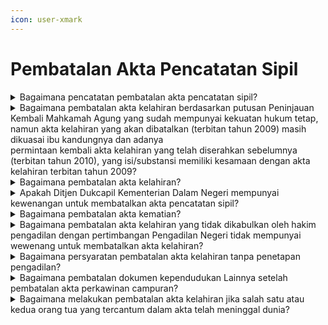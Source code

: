 ```yaml
---
icon: user-xmark
---
```


# Pembatalan Akta Pencatatan Sipil

<details>

<summary>Bagaimana pencatatan pembatalan akta pencatatan sipil?</summary>

Pencatatan pembatalan akta pencatatan sipil dilaksanakan&#x20;berdasarkan penetapan pengadilan. Pencatatan&#x20;pembatalan akta pencatatan sipil juga dapat dilakukan&#x20;tanpa melalui penetapan pengadilan/Contrarius Actus.

a. Berdasarkan Pasal 72 Undang-Undang No 23 Tahun&#x20;2006 diatur bahwa pembatalan akta Pencatatan Sipil&#x20;dilakukan berdasarkan putusan pengadilan yang telah&#x20;mempunyai kekuatan hukum tetap, dengan memenuhi&#x20;persyaratan berupa:

1. salinan putusan pengadilan yang telah   &#x20;mempunyai kekuatan hukum tetap;
2. kutipan akta Pencatatan Sipil yang dibatalkan;
3. KK; dan
4. KTP-el.

Hasil pencatatan pembatalan akta pencatatan sipil&#x20;dilaksanakan berdasarkan penetapan pengadilan ini,&#x20;Disdukcapil Kabupaten/Kota atau UPT Disdukcapil&#x20;Kabupaten/Kota membuat catatan pinggir pada&#x20;register akta Pencatatan Sipil, mencabut kutipan akta&#x20;Pencatatan Sipil dan menerbitkan register akta&#x20;Pencatatan Sipil dan kutipan akta Pencatatan Sipil&#x20;sesuai dengan putusan pengadilan.

b. Pembatalan akta Pencatatan Sipil tanpa melalui&#x20;pengadilan/Contrarius Actus sebagaimana&#x20;diamanatkan dalam Pasal 89 ayat (4) Peraturan&#x20;Menteri Dalam Negeri Nomor 108 Tahun 2019&#x20;dengan memenuhi persyaratan berupa:

1. kutipan akta Pencatatan Sipil yang dibatalkan;
2. dokumen pendukung yang menguatkan   &#x20;pembatalan;
3. KK;
4. KTP-el; atau
5. surat pernyataan tanggung jawab mutlak.

Hasil pencatatan pembatalan akta pencatatan sipil&#x20;tanpa melalui pengadilan ini, Disdukcapil&#x20;Kabupaten/Kota atau UPT Disdukcapil&#x20;Kabupaten/Kota atau Perwakilan RI mencabut kutipan&#x20;akta Pencatatan Sipil dan menerbitkan register akta&#x20;Pencatatan Sipil dan kutipan akta Pencatatan Sipil&#x20;sesuai dengan permohonan.

**Sumber rujukan:**

* Pasal 72 ayat (1) dan ayat (2) Undang-Undang Nomor  &#x20;23 Tahun 2006 tentang Administrasi Kependudukan. ([link](https://peraturan.go.id/id/uu-no-23-tahun-2006))
* Pasal 60 Peraturan Presiden Nomor 96 Tahun 2018  &#x20;tentang Persyaratan dan Tata Cara Pendaftaran  &#x20;Penduduk dan Pencatatan Sipil. ([link](https://peraturan.go.id/id/perpres-no-96-tahun-2018))
* Pasal 89 Peraturan Menteri Dalam Negeri Nomor 108  &#x20;Tahun 2019 tentang Peraturan Pelaksanaan Peraturan  &#x20;Presiden Nomor 96 Tahun 2018 tentang Persyaratan  &#x20;dan Tata Cara Pendaftaran Penduduk dan Pencatatan  &#x20;Sipil. ([link](https://peraturan.go.id/id/permendagri-no-108-tahun-2019))
* Peraturan Menteri Dalam Negeri Nomor 109 Tahun  &#x20;2019 tentang Formulir dan Buku Yang Digunakan Dalam  &#x20;Administrasi Kependudukan. ([link](https://peraturan.go.id/id/permendagri-no-109-tahun-2019))
* Keputusan Menteri Dalam Negeri Nomor 400.8.2-  &#x20;5484.Dukcapil Tahun 2022 tentang Petunjuk Teknis  &#x20;Pelayanan Pencatatan Sipil.
* Surat Dirjen Dukcapil Nomor 470/13287/Dukcapil  &#x20;tanggal 28 September 2021 tentang Jenis Layanan,  &#x20;Persyaratan dan Penjelasan Pendaftaran Penduduk dan  &#x20;Pencatatan Sipil.

{% hint style="success" %}
Dibuat:  23 Juni 2025 10:00 WIB | Perubahan terakhir: 23 Juni 2025 10:00 WIB
{% endhint %}

</details>



<details>

<summary>Bagaimana pembatalan akta kelahiran berdasarkan putusan Peninjauan Kembali Mahkamah Agung yang sudah mempunyai kekuatan hukum tetap, namun akta kelahiran yang akan dibatalkan (terbitan tahun 2009) masih dikuasai ibu kandungnya dan adanya<br>permintaan kembali akta kelahiran yang telah diserahkan sebelumnya (terbitan tahun 2010), yang isi/substansi memiliki kesamaan dengan akta kelahiran terbitan tahun 2009?</summary>

1. Berdasarkan Pasal 89 ayat (1) Peraturan Menteri   &#x20;Dalam Negeri Nomor 108 Tahun 2019, diatur bahwa   &#x20;pencatatan pembatalan akta pencatatan sipil bagi   &#x20;penduduk harus memenuhi persyaratan: salinan   &#x20;putusan pengadilan yang telah mempunyai kekuatan   &#x20;hukum tetap, kutipan akta pencatatan sipil yang   &#x20;dibatalkan, KK dan KTP-el.
2. &#x20;Selanjutnya ayat (3) huruf d, huruf e dan huruf f diatur   &#x20;pencatatan pembatalan akta pencatatan sipil   &#x20;berdasarkan putusan pengadilan yang telah   &#x20;mempunyai kekuatan hukum tetap, Pejabat   &#x20;Pencatatan Sipil pada Disdukcapil Kab/Kota membuat   &#x20;catatan pinggir pada register akta pencatatan sipil,   &#x20;mencabut kutipan akta pencatatan sipil dan   &#x20;menerbitkan register akta pencatatan sipil dan kutipan   &#x20;akta pencatatan sipil sesuai dengan putusan   &#x20;pengadilan.   &#x20;

Merujuk ketentuan diatas, maka pencatatan&#x20;pembatalan Akta Kelahiran berdasarkan putusan&#x20;Peninjauan Kembali Mahkamah Agung yang sudah&#x20;mempunyai kekuatan hukum tetap, namun kutipan akta&#x20;kelahiran yang akan dibatalkan tersebut masih dikuasai&#x20;&#x20;ibu kandung dan tidak ingin menyerahkannya, meski&#x20;demikian tetap dapat dilakukan pembatalan dengan&#x20;adanya permohonan, dalam hal ini pemohon membuat&#x20;surat penyataan bahwa kutipan akta kelahiran tersebut&#x20;tidak dapat diserahkan karena berada dalam penguasaan&#x20;ibu kandung.

Terhadap permintaan kembali Kutipan Akta&#x20;Kelahiran yang sudah ditarik oleh Disdukcapil&#x20;Kabupaten/Kota, yang memiliki kesamaan isi/subtansi dgn&#x20;Kutipan Akta Kelahiran dengan status sebagai anak&#x20;pasangan suami istri yang telah dibatalkan, tidak dapat&#x20;dipenuhi karena putusan Peninjauan Kembali Mahkamah&#x20;Agung memutuskan bahwa bukan anak, melainkan anak&#x20;seorang ibu. Apabila diserahkan kutipan akta kelahiran&#x20;dimaksud sama halnya dengan mengakui sebagai anak&#x20;pasangan suami istri. Selanjutnya seseorang hanya boleh&#x20;memiliki kutipan akta kelahiran dengan satu nomor&#x20;register akta kelahiran.

**Sumber rujukan:**

* Pasal 89 Peraturan Menteri Dalam Negeri Nomor 108  &#x20;Tahun 2019 tentang Peraturan Pelaksanaan Peraturan  &#x20;Presiden Nomor 96 Tahun 2018 tentang Persyaratan  \
  dan Tata Cara Pendaftaran Penduduk dan Pencatatan  &#x20;Sipil. ([link](https://peraturan.go.id/id/permendagri-no-108-tahun-2019))
* Surat Dirjen Dukcapil No. 400.8.2.6/21702 tanggal 26  &#x20;Desember 2022 kpd Kadis Dukcapil Kab. Grobogan.

{% hint style="success" %}
Dibuat:  23 Juni 2025 10:00 WIB | Perubahan terakhir: 23 Juni 2025 10:00 WIB
{% endhint %}

</details>



<details>

<summary>Bagaimana pembatalan akta kelahiran?</summary>

1. Berdasarkan Pasal 28 ayat (2) huruf a UndangUndang Nomor 1 Tahun 1974, intinya diatur bahwa   &#x20;keputusan pembatalan perkawinan tidak berlaku   &#x20;surut terhadap anak-anak yang dilahirkan dari   &#x20;perkawinan tersebut.
2. Pasal 72 Undang-Undang Nomor 23 Tahun 2006   &#x20;diatur bahwa pembatalan akta pencatatan sipil   &#x20;dilakukan berdasarkan putusan pengadilan yang telah   &#x20;mempunyai kekuatan hukum tetap.   &#x20;

Merujuk ketentuan tersebut, maka akta kelahiran hanya&#x20;dapat dibatalkan berdasarkan putusan pengadilan yang&#x20;telah mempunyai kekuatan hukum tetap, dan pencatatan&#x20;pembatalan akta kelahiran tersebut dilakukan dengan&#x20;persyaratan dan tata cara sebagaimana ketentuan Pasal&#x20;60 Peraturan Presiden Nomor 96 Tahun 2018 dan Pasal\
89 ayat (1), ayat (2) dan ayat (3) Peraturan Menteri Dalam&#x20;Negeri Nomor 108 Tahun 2019

**Sumber rujukan:**

* Pasal 28 ayat (2) huruf a Undang-Undang Nomor 1  &#x20;Tahun 1974 tentang Perkawinan. ([link](https://peraturan.go.id/id/uu-no-1-tahun-1974))
* Pasal 72 Undang-Undang Nomor 23 Tahun 2006  &#x20;tentang Administrasi Kependudukan.([link](https://peraturan.go.id/id/uu-no-23-tahun-2006))
* Pasal 60 Peraturan Presiden Nomor 96 Tahun 2018  &#x20;tentang Persyaratan dan Tata Cara Pendaftaran  &#x20;Penduduk dan Pencatatan Sipil. ([link](https://peraturan.go.id/id/perpres-no-96-tahun-2018))
* Pasal 89 ayat (1), ayat (2) dan ayat (3) Peraturan  &#x20;Menteri Dalam Negeri Nomor 108 Tahun 2019 tentang  &#x20;Formulir Dan Buku Yang Digunakan Dalam Administrasi  &#x20;Kependudukan.([link](https://peraturan.go.id/id/permendagri-no-108-tahun-2019))
* Surat Dirjen Dukcapil No. 472.36/16355/DUKCAPIL tgl  &#x20;24 Oktober 2022 kepada Kadis Dukcapil Kab Batang.

{% hint style="success" %}
Dibuat:  23 Juni 2025 10:00 WIB | Perubahan terakhir: 23 Juni 2025 10:00 WIB
{% endhint %}

</details>



<details>

<summary>Apakah Ditjen Dukcapil Kementerian Dalam Negeri mempunyai kewenangan untuk membatalkan akta pencatatan sipil?</summary>

1. Berdasarkan Pasal 72 Undang-Undang Nomor 23   &#x20;Tahun 2006 bahwa pembatalan akta pencatatan sipil dilakukan berdasarkan putusan pengadilan yang telah mempunyai kekuatan hukum tetap.
2. Sesuai Pasal 89 ayat (2) dan ayat (4) Peraturan   &#x20;Menteri Dalam Negeri Nomor 108 Tahun 2019, diatur   &#x20;bahwa pembatalan akta pencatatan sipil dapat juga   &#x20;dilakukan tanpa melalui pengadilan/Contrarius Actus,   &#x20;dengan memenuhi persyaratan berupa kutipan akta   &#x20;pencatatan sipil yang dibatalkan, dokumen pendukung   &#x20;yang menguatkan pembatalan, fotokopi KK, KTP-el   &#x20;dan surat pernyataan tanggung jawab mutlak.   &#x20;Disamping itu, pembatalan akta pencatatan sipil tanpa   &#x20;melalui pengadilan/Contrarius Actus hanya dapat   &#x20;dilakukan apabila tidak dalam sengketa.   &#x20;

Merujuk ketentuan di atas, Ditjen Dukcapil Kementerian&#x20;Dalam Negeri tidak mempunyai kewenangan untuk&#x20;membatalkan akta pencatatan sipil. Pencatatan&#x20;pembatalan akta pencatatan sipil dilakukan oleh&#x20;Disdukcapil Kabupaten/Kota tempat penduduk/subyek&#x20;akta berdomisili.

**Sumber rujukan:**

* Pasal 72 Undang-Undang Nomor 23 Tahun 2006  &#x20;tentang Administrasi Kependudukan.([link](https://peraturan.go.id/id/uu-no-23-tahun-2006))
* Pasal 89 ayat (2) dan ayat (4) Permendagri Nomor 108  &#x20;Tahun 2019 tentang Peraturan Pelaksanaan Peraturan  &#x20;Presiden Nomor 96 Tahun 2018 tentang Persyaratan  &#x20;dan Tata Cara Dafduk dan Pencatatan Sipil. ([link](https://peraturan.go.id/id/permendagri-no-108-tahun-2019))
* Surat Dirjen Dukcapil No. 472.1/11193/DUKCAPIL  &#x20;tanggal 4 Juli 2022 kpd Elvan Gomes Ktr Advokasi dan  &#x20;Investigasi Hukum.

{% hint style="success" %}
Dibuat:  23 Juni 2025 10:00 WIB | Perubahan terakhir: 23 Juni 2025 10:00 WIB
{% endhint %}

</details>



<details>

<summary>Bagaimana pembatalan akta kematian?</summary>

1. Berdasarkan Pasal 72 Undang-Undang Nomor 23   &#x20;Tahun 2006 diatur bahwa pembatalan akta pencatatan   &#x20;sipil dilakukan berdasarkan putusan pengadilan yang   &#x20;telah mempunyai kekuatan hukum tetap.
2. Merujuk Pasal 89 ayat (2) dan ayat (4) Peraturan   &#x20;Menteri Dalam Negeri Nomor 108 Tahun 2019, diatur   &#x20;bahwa pembatalan akta pencatatan sipil dapat juga   &#x20;dilakukan tanpa melalui pengadilan/Contrarius Actus,   &#x20;dengan memenuhi persyaratan berupa kutipan akta   &#x20;pencatatan sipil yang dibatalkan, dokumen pendukung   &#x20;yang menguatkan pembatalan, fotokopi KK, KTP-el   &#x20;dan surat pernyataan tanggung jawab mutlak.   &#x20;Disamping itu, pembatalan akta pencatatan sipil tanpa   &#x20;melalui pengadilan/Contrarius Actus hanya dapat   &#x20;dilakukan apabila tidak dalam sengketa.

**Sumber rujukan:**

* Pasal 72 UU Nomor 23 Tahun 2006 tentang Adminduk. ([link](https://peraturan.go.id/id/uu-no-23-tahun-2006))
* Pasal 89 ayat (2) dan ayat (4) Peraturan Menteri Dalam  &#x20;Negeri Nomor 108 Tahun 2019 tentang Peraturan  &#x20;Pelaksanaan Peraturan Presiden Nomor 96 Tahun 2018  &#x20;tentang Persyaratan dan Tata Cara Pendaftaran  &#x20;Penduduk dan Pencatatan Sipil. ([link](https://peraturan.go.id/id/permendagri-no-108-tahun-2019))
* Surat Dirjen Dukcapil No. 472.1/122868/DUKCAPIL  &#x20;tanggal 26 Februari 2021 kpd Kadis Dukcapil Kab.Ogan  &#x20;Komering Ulu Timur.

{% hint style="success" %}
Dibuat:  23 Juni 2025 10:00 WIB | Perubahan terakhir: 23 Juni 2025 10:00 WIB
{% endhint %}

</details>



<details>

<summary>Bagaimana pembatalan akta kelahiran yang tidak dikabulkan oleh hakim pengadilan dengan pertimbangan Pengadilan Negeri tidak mempunyai wewenang untuk membatalkan akta kelahiran?</summary>

1. Pasal 72 Undang-Undang Nomor 23 Tahun 2006 diatur   &#x20;pembatalan akta pencatatan sipil dilakukan   &#x20;berdasarkan putusan pengadilan yang telah   &#x20;mempunyai kekuatan hukum tetap. Berdasarkan   &#x20;putusan pengadilan tersebut, Pejabat Pencatatan Sipil   &#x20;membuat catatan pinggir pada register akta dan   &#x20;mencabut kutipan akta pencatatan sipil yang   &#x20;dibatalkan.
2. Pembatalan akta dapat dilakukan tanpa penetapan   &#x20;pengadilan, dengan berdasarkan asas Contarius Actus   &#x20;dan karena benar-benar terdapat kesalahan/kekeliruan   &#x20;serta menggunakan Pasal 66 Undang-Undang Nomor   &#x20;30 Tahun 2014 tentang Administrasi Pemerintahan.
3. Disdukcapil Kabupaten/Kota melakukan pembatalan   &#x20;setelah ada permohonan pembatalan akta dari subyek&#x20;   akta atau pihak lain yang berkepentingan atau yang   &#x20;dirugikan. Pemohon juga harus membuat surat   &#x20;pernyataan tanggung jawab mutlak untuk menjamin   &#x20;kebenaran data yang diberikan.

**Sumber rujukan:**

* Pasal 72 Undang-Undang Nomor 23 Tahun 2006  &#x20;tentang Administrasi Kependudukan.([link](https://peraturan.go.id/id/uu-no-23-tahun-2006))
* Pasal 66 Undang-Undang Nomor 30 Tahun 2014  &#x20;tentang Administrasi Pemerintahan.([link](https://peraturan.go.id/id/uu-no-30-tahun-2014))
* Surat Dirjen Dukcapil No. 472.11/8598/DUKCAPIL tgl 6  &#x20;November 2019 kpd Kadis Kab. Semarang.

{% hint style="success" %}
Dibuat:  23 Juni 2025 10:00 WIB | Perubahan terakhir: 23 Juni 2025 10:00 WIB
{% endhint %}

</details>



<details>

<summary>Bagaimana persyaratan pembatalan akta kelahiran tanpa penetapan pengadilan?</summary>

Berdasarkan Pasal 89 ayat (4) Peraturan Menteri&#x20;Dalam Negeri Nomor 108 Tahun 2019, bahwa Pejabat&#x20;Pencatatan Sipil dapat membatalkan akta pencatatan sipil&#x20;tanpa penetapan pengadilan/Contrarius Actus, dengan&#x20;persyaratan kutipan akta pencatatan sipil yang dibatalkan,&#x20;KK, KTP-el dan surat pernyataan tanggung jawab mutlak.&#x20;Terhadap akta kematian dapat dibatalkan tanpa&#x20;melalui penetapan pengadilan berdasarkan permohonan\
penduduk dengan memenuhi persyaratan dimaksud.

**Sumber rujukan:**

* Pasal 89 ayat (4) Peraturan Menteri Dalam Negeri  &#x20;Nomor 108 Tahun 2019 tentang Peraturan Pelaksanaan  &#x20;Peraturan Presiden Nomor 96 Tahun 2018 tentang  \
  Persyaratan dan Tata Cara Pendaftaran Penduduk dan  &#x20;Pencatatan Sipil.([link](https://peraturan.go.id/id/permendagri-no-108-tahun-2019))
* Surat Dirjen Dukcapil No. 472.12/15029/DUKCAPIL tgl  &#x20;22 Desember 2020 kpd Kadis Dukcapil Kab. Agam.

{% hint style="success" %}
Dibuat:  23 Juni 2025 10:00 WIB | Perubahan terakhir: 23 Juni 2025 10:00 WIB
{% endhint %}

</details>



<details>

<summary>Bagaimana pembatalan dokumen kependudukan Lainnya setelah pembatalan akta perkawinan campuran?</summary>

Berdasarkan:

1. Pasal 71 ayat (1) huruf b Undang-Undang Nomor 30   &#x20;Tahun 2014 tentang Administrasi Pemerintahan, diatur   &#x20;bahwa Keputusan dan/atau Tindakan dapat dibatalkan   &#x20;apabila terdapat kesalahan substansi.
2. Pasal 38 ayat (2) dan (4) serta Pasal 89 ayat (2) dan   &#x20;(4) Peraturan Menteri Dalam Negeri Nomor 108 Tahun   &#x20;2019, bahwa pembatalan akta Pencatatan Sipil dan   &#x20;dokumen Pendaftaran Penduduk juga dapat dilakukan   &#x20;dengan cara tanpa melalui pengadilan/Contrarius   &#x20;Actus.

Merujuk ketentuan di atas, pembatalan dokumen&#x20;kependudukan lainnya dan NIK dapat dibatalkan tanpa&#x20;melalui pengadilan/Contrarius Actus.

**Sumber rujukan:**

* Pasal 71 ayat (1) huruf b Undang-Undang Nomor 30&#x20;  Tahun 2014 tentang Administrasi Pemerintahan. ([link](https://peraturan.go.id/id/uu-no-30-tahun-2014))
* Pasal 38 ayat (2) dan (4) serta Pasal 89 ayat (2) dan (4)  &#x20;Peraturan Menteri Dalam Negeri Nomor 108 Tahun  &#x20;2019 tentang Peraturan Pelaksanaan Peraturan  &#x20;Presiden Nomor 96 Tahun 2018 tentang Persyaratan  &#x20;dan Tata Cara Dafduk dan Pencatatan Sipil. ([link](https://peraturan.go.id/id/permendagri-no-108-tahun-2019))
* Surat Dirjen Dukcapil No. 400.8/11555/DUKCAPIL tgl 3  &#x20;Agustus 2023 kpd Kadis Dukcapil Kota Depok.

{% hint style="success" %}
Dibuat:  23 Juni 2025 10:00 WIB | Perubahan terakhir: 23 Juni 2025 10:00 WIB
{% endhint %}

</details>



<details>

<summary>Bagaimana melakukan pembatalan akta kelahiran jika salah satu atau kedua orang tua yang tercantum dalam akta telah meninggal dunia?</summary>

1. Berdasarkan Pasal 72 Undang-Undang Nomor 23   &#x20;Tahun 2006, diatur bahwa pembatalan akta   &#x20;pencatatan sipil dilakukan berdasarkan putusan   &#x20;pengadilan yang telah mempunyai kekuatan hukum   &#x20;tetap.
2. Pasal 89 ayat (1) Peraturan Menteri Dalam Negeri   &#x20;Nomor 108 Tahun 2019, disebutkan bahwa   &#x20;pencatatan pembatalan akta pencatatan sipil bagi   &#x20;penduduk harus memenuhi persyaratan salinan   &#x20;putusan pengadilan yang telah mempunyai kekuatan   &#x20;hukum tetap dan kutipan akta pencatatan sipil yang   &#x20;dibatalkan.

Merujuk ketentuan diatas, pembatalan akta kelahiran&#x20;dapat dilakukan melalui proses hukum jika salah satu atau&#x20;kedua orang tua yang tercantum dalam akta telah&#x20;meninggal dunia. Proses ini melibatkan pengajuan&#x20;permohonan ke pengadilan dengan menyertakan bukti&#x20;kematian orang tua yang terdaftar dalam akta. Setelah&#x20;pengadilan menilai dan memutuskan, akta kelahiran dapat&#x20;dibatalkan, dan kemungkinan akan dikeluarkan akta&#x20;kelahiran yang baru sesuai dengan keputusan pengadilan.

**Sumber rujukan:**

* Pasal 72 Undang-Undang Nomor 23 Tahun 2006 ([link](https://peraturan.go.id/id/uu-no-23-tahun-2006))
* Pasal 89 ayat (1) Peraturan Menteri Dalam Negeri  &#x20;Nomor 108 Tahun 2019 ([link](https://peraturan.go.id/id/permendagri-no-108-tahun-2019))
* Surat Dirjen Dukcapil No. 400.8.2.2/15490/Dukcapil tgl  &#x20;23 Oktober 2023 kpd Kadis Dukcapil Kab. Kulon Progo

{% hint style="success" %}
Dibuat:  23 Juni 2025 10:00 WIB | Perubahan terakhir: 23 Juni 2025 10:00 WIB
{% endhint %}

</details>
